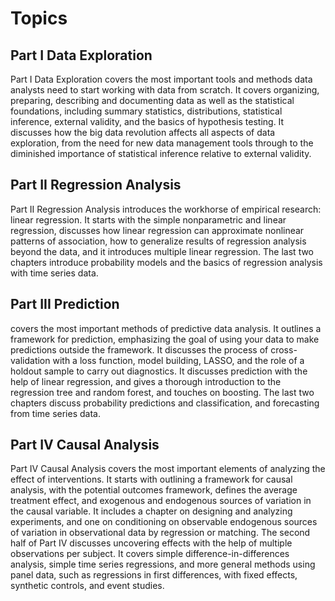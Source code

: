 # Topics

## Part I Data Exploration 
Part I Data Exploration covers the most important tools and methods data analysts need to start working with data from scratch. It covers organizing, preparing, describing and documenting data as well as the statistical foundations, including summary statistics, distributions, statistical inference, external validity, and the basics of hypothesis testing. It discusses how the big data revolution affects all aspects of data exploration, from the need for new data management tools through to the diminished importance of statistical inference relative to external validity.

## Part II Regression Analysis 
Part II Regression Analysis introduces the workhorse of empirical research: linear regression. It starts with the simple nonparametric and linear regression, discusses how linear regression can approximate nonlinear patterns of association, how to generalize results of regression analysis beyond the data, and it introduces multiple linear regression. The last two chapters introduce probability models and the basics of regression analysis with time series data.

## Part III Prediction 
covers the most important methods of predictive data analysis. It outlines a framework for prediction, emphasizing the goal of using your data to make predictions outside the framework. It discusses the process of cross-validation with a loss function, model building, LASSO, and the role of a holdout sample to carry out diagnostics. It discusses prediction with the help of linear regression, and gives a thorough introduction to the regression tree and random forest, and touches on boosting. The last two chapters discuss probability predictions and classification, and forecasting from time series data.

## Part IV Causal Analysis
Part IV Causal Analysis covers the most important elements of analyzing the effect of interventions. It starts with outlining a framework for causal analysis, with the potential outcomes framework, defines the average treatment effect, and exogenous and endogenous sources of variation in the causal variable. It includes a chapter on designing and analyzing experiments, and one on conditioning on observable endogenous sources of variation in observational data by regression or matching. The second half of Part IV discusses uncovering effects with the help of multiple observations per subject. It covers simple difference-in-differences analysis, simple time series regressions, and more general methods using panel data, such as regressions in first differences, with fixed effects, synthetic controls, and event studies.
